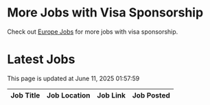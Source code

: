 # More Jobs with Visa Sponsorship

Check out [Europe Jobs](https://github.com/sureshparimi/europejobs#latest-jobs) for more jobs with visa sponsorship.

# Latest Jobs

This page is updated at June 11, 2025 01:57:59

| Job Title | Job Location | Job Link | Job Posted |
| --- | --- | --- | --- |
